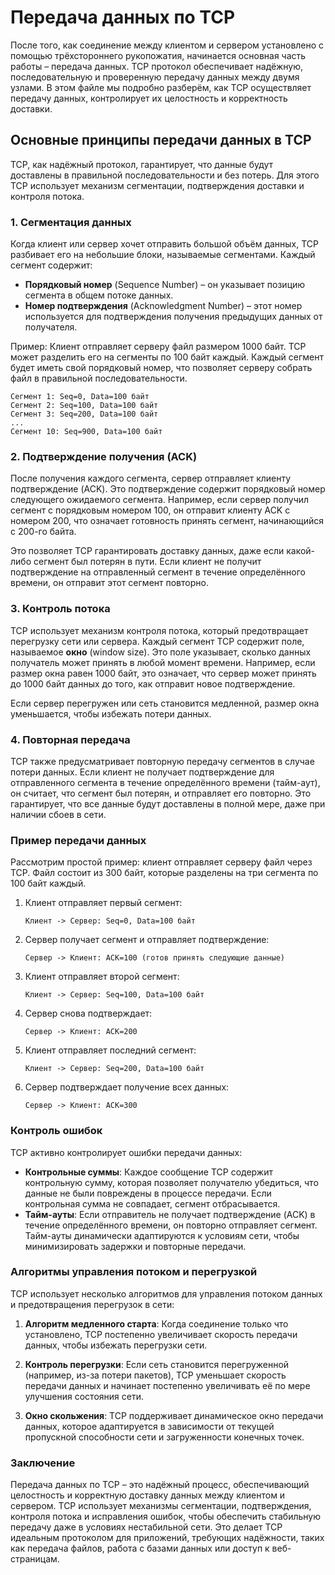 
# Передача данных по TCP

После того, как соединение между клиентом и сервером установлено с помощью трёхстороннего рукопожатия, начинается основная часть работы – передача данных. TCP протокол обеспечивает надёжную, последовательную и проверенную передачу данных между двумя узлами. В этом файле мы подробно разберём, как TCP осуществляет передачу данных, контролирует их целостность и корректность доставки.

## Основные принципы передачи данных в TCP

TCP, как надёжный протокол, гарантирует, что данные будут доставлены в правильной последовательности и без потерь. Для этого TCP использует механизм сегментации, подтверждения доставки и контроля потока.

### 1. Сегментация данных

Когда клиент или сервер хочет отправить большой объём данных, TCP разбивает его на небольшие блоки, называемые сегментами. Каждый сегмент содержит:
- **Порядковый номер** (Sequence Number) – он указывает позицию сегмента в общем потоке данных.
- **Номер подтверждения** (Acknowledgment Number) – этот номер используется для подтверждения получения предыдущих данных от получателя.

Пример: Клиент отправляет серверу файл размером 1000 байт. TCP может разделить его на сегменты по 100 байт каждый. Каждый сегмент будет иметь свой порядковый номер, что позволяет серверу собрать файл в правильной последовательности.

```
Сегмент 1: Seq=0, Data=100 байт
Сегмент 2: Seq=100, Data=100 байт
Сегмент 3: Seq=200, Data=100 байт
...
Сегмент 10: Seq=900, Data=100 байт
```

### 2. Подтверждение получения (ACK)

После получения каждого сегмента, сервер отправляет клиенту подтверждение (ACK). Это подтверждение содержит порядковый номер следующего ожидаемого сегмента. Например, если сервер получил сегмент с порядковым номером 100, он отправит клиенту ACK с номером 200, что означает готовность принять сегмент, начинающийся с 200-го байта.

Это позволяет TCP гарантировать доставку данных, даже если какой-либо сегмент был потерян в пути. Если клиент не получит подтверждение на отправленный сегмент в течение определённого времени, он отправит этот сегмент повторно.

### 3. Контроль потока

TCP использует механизм контроля потока, который предотвращает перегрузку сети или сервера. Каждый сегмент TCP содержит поле, называемое **окно** (window size). Это поле указывает, сколько данных получатель может принять в любой момент времени. Например, если размер окна равен 1000 байт, это означает, что сервер может принять до 1000 байт данных до того, как отправит новое подтверждение.

Если сервер перегружен или сеть становится медленной, размер окна уменьшается, чтобы избежать потери данных.

### 4. Повторная передача

TCP также предусматривает повторную передачу сегментов в случае потери данных. Если клиент не получает подтверждение для отправленного сегмента в течение определённого времени (тайм-аут), он считает, что сегмент был потерян, и отправляет его повторно. Это гарантирует, что все данные будут доставлены в полной мере, даже при наличии сбоев в сети.

### Пример передачи данных

Рассмотрим простой пример: клиент отправляет серверу файл через TCP. Файл состоит из 300 байт, которые разделены на три сегмента по 100 байт каждый.

1. Клиент отправляет первый сегмент:
    ```
    Клиент -> Сервер: Seq=0, Data=100 байт
    ```

2. Сервер получает сегмент и отправляет подтверждение:
    ```
    Сервер -> Клиент: ACK=100 (готов принять следующие данные)
    ```

3. Клиент отправляет второй сегмент:
    ```
    Клиент -> Сервер: Seq=100, Data=100 байт
    ```

4. Сервер снова подтверждает:
    ```
    Сервер -> Клиент: ACK=200
    ```

5. Клиент отправляет последний сегмент:
    ```
    Клиент -> Сервер: Seq=200, Data=100 байт
    ```

6. Сервер подтверждает получение всех данных:
    ```
    Сервер -> Клиент: ACK=300
    ```

### Контроль ошибок

TCP активно контролирует ошибки передачи данных:
- **Контрольные суммы**: Каждое сообщение TCP содержит контрольную сумму, которая позволяет получателю убедиться, что данные не были повреждены в процессе передачи. Если контрольная сумма не совпадает, сегмент отбрасывается.
- **Тайм-ауты**: Если отправитель не получает подтверждение (ACK) в течение определённого времени, он повторно отправляет сегмент. Тайм-ауты динамически адаптируются к условиям сети, чтобы минимизировать задержки и повторные передачи.

### Алгоритмы управления потоком и перегрузкой

TCP использует несколько алгоритмов для управления потоком данных и предотвращения перегрузок в сети:

1. **Алгоритм медленного старта**: Когда соединение только что установлено, TCP постепенно увеличивает скорость передачи данных, чтобы избежать перегрузки сети.

2. **Контроль перегрузки**: Если сеть становится перегруженной (например, из-за потери пакетов), TCP уменьшает скорость передачи данных и начинает постепенно увеличивать её по мере улучшения состояния сети.

3. **Окно скольжения**: TCP поддерживает динамическое окно передачи данных, которое адаптируется в зависимости от текущей пропускной способности сети и загруженности конечных точек.

### Заключение

Передача данных по TCP – это надёжный процесс, обеспечивающий целостность и корректную доставку данных между клиентом и сервером. TCP использует механизмы сегментации, подтверждения, контроля потока и исправления ошибок, чтобы обеспечить стабильную передачу даже в условиях нестабильной сети. Это делает TCP идеальным протоколом для приложений, требующих надёжности, таких как передача файлов, работа с базами данных или доступ к веб-страницам.
